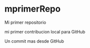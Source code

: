 # mprimerRepo
Mi primer repositorio

mi primer contribucion local para GitHub

Un commit mas desde GitHub
